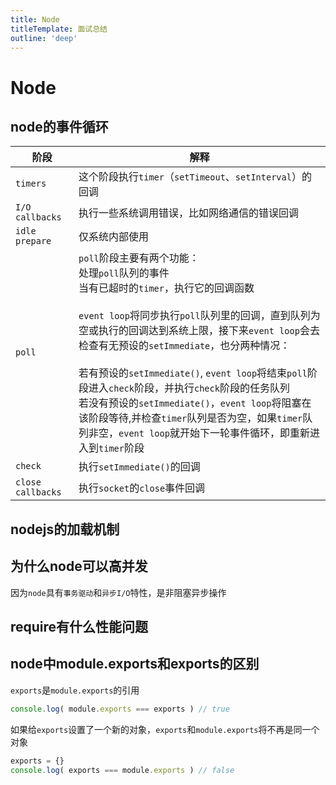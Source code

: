 ```yaml
---
title: Node
titleTemplate: 面试总结
outline: 'deep'
---
```



# Node



## node的事件循环

| 阶段 | 解释 |
| ----- | --- |
| `timers` | 这个阶段执行`timer`（`setTimeout`、`setInterval`）的回调 |
| `I/O callbacks`  | 执行一些系统调用错误，比如网络通信的错误回调 |
| `idle prepare` | 仅系统内部使用 |
| `poll` | `poll`阶段主要有两个功能：<br/>处理`poll`队列的事件<br/>当有已超时的`timer`，执行它的回调函数<br/><br/>`event loop`将同步执行`poll`队列里的回调，直到队列为空或执行的回调达到系统上限，接下来`event loop`会去检查有无预设的`setImmediate`，也分两种情况：<br/><br/>若有预设的`setImmediate()`, `event loop`将结束`poll`阶段进入`check`阶段，并执行`check`阶段的任务队列<br/>若没有预设的`setImmediate()`，`event loop`将阻塞在该阶段等待,并检查`timer`队列是否为空，如果`timer`队列非空，`event loop`就开始下一轮事件循环，即重新进入到`timer`阶段<br/>|
| `check` | 执行`setImmediate()`的回调 |
| `close callbacks` | 执行`socket`的`close`事件回调 |


## nodejs的加载机制

## 为什么node可以高并发

因为`node`具有`事务驱动`和`异步I/O`特性，是非阻塞异步操作


## require有什么性能问题


## node中module.exports和exports的区别

`exports`是`module.exports`的引用

```js
console.log( module.exports === exports ) // true
```

如果给`exports`设置了一个新的对象，`exports`和`module.exports`将不再是同一个对象

```js
exports = {}
console.log( exports === module.exports ) // false
```
